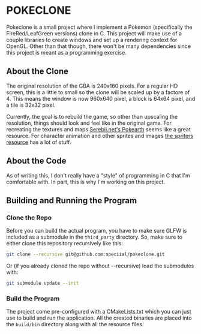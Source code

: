 # POKECLONE

Pokeclone is a small project where I implement a Pokemon (specifically the FireRed/LeafGreen versions) clone in C. This project will make use of a couple libraries to create windows and set up a rendering context for OpenGL. Other than that though, there won't be many dependencies since this project is meant as a programming exercise. 

## About the Clone

The original resolution of the GBA is 240x160 pixels. For a regular HD screen, this is a little to small so the clone will be scaled up by a factore of 4. This means the window is now 960x640 pixel, a block is 64x64 pixel, and a tile is 32x32 pixel. 

Currently, the goal is to rebuild the game, so other than upscaling the resolution, things should look and feel like in the original game. For recreating the textures and maps [Serebii.net's Pokearth](https://www.serebii.net/pokearth/) seems like a great resource. For character animation and other sprites and images [the spriters resource](https://www.spriters-resource.com/game_boy_advance/pokemonfireredleafgreen) has a lot of stuff.

## About the Code

As of writing this, I don't really have a "style" of programming in C that I'm comfortable with. In part, this is why I'm working on this project. 

## Building and Running the Program

### Clone the Repo

Before you can build the actual program, you have to make sure GLFW is included as a submodule in the `third_party` directory. So, make sure to either clone this repository recursively like this:

```bash
git clone --recursive git@github.com:speciial/pokeclone.git
```

Or (if you already cloned the repo without --recursive) load the submodules with:

```bash
git submodule update --init
```

### Build the Program

The project come pre-configured with a CMakeLists.txt which you can just use to build and run the application. All the created binaries are placed into the `build/bin` directory along with all the resource files. 